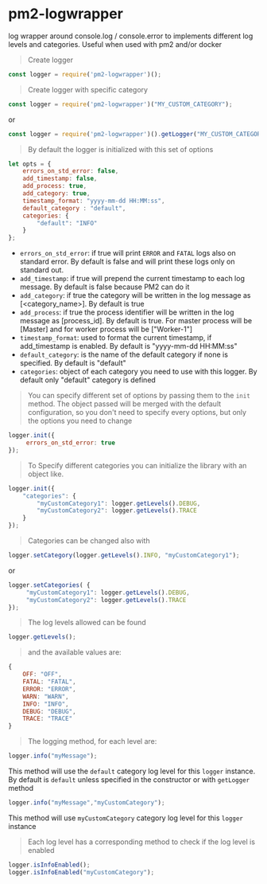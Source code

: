 # pm2-logwrapper
log wrapper around console.log / console.error to implements different log levels and categories.
Useful when used with pm2 and/or docker

> Create logger

```js
const logger = require('pm2-logwrapper')();
```

> Create logger with specific category

```js
const logger = require('pm2-logwrapper')("MY_CUSTOM_CATEGORY");
```
or
```js
const logger = require('pm2-logwrapper')().getLogger("MY_CUSTOM_CATEGORY");
```

> By default the logger is initialized with this set of options 

```js
let opts = {
    errors_on_std_error: false,
    add_timestamp: false,
    add_process: true,
    add_category: true,
    timestamp_format: "yyyy-mm-dd HH:MM:ss",
    default_category : "default",
    categories: {
        "default": "INFO"
    }
};
```

- `errors_on_std_error`: if true will print `ERROR` and `FATAL` logs also on standard error. By default is false and will print these logs only on standard out.
- `add_timestamp`: if true will prepend the current timestamp to each log message. By default is false because PM2 can do it
- `add_category`: if true the category will be written in the log message as [<category_name>]. By default is true
- `add_process`: if true the process identifier will be written in the log message as [process_id]. By default is true. For master process will be [Master] and for worker process will be ["Worker-1"]
- `timestamp_format`: used to format the current timestamp, if add_timestamp is enabled. By default is "yyyy-mm-dd HH:MM:ss"
- `default_category`: is the name of the default category if none is specified. By default is "default"
- `categories`: object of each category you need to use with this logger. By default only "default" category is defined


> You can specify different set of options by passing them to the `init` method. The object passed will be merged with the default configuration, so you don't need to specify every options, but only the options you need to change

```js
logger.init({
     errors_on_std_error: true
});
```

> To Specify different categories you can initialize the library with an object like. 

```js
logger.init({
    "categories": {
        "myCustomCategory1": logger.getLevels().DEBUG,
        "myCustomCategory2": logger.getLevels().TRACE
    }
});
```

> Categories can be changed also with 
```js
logger.setCategory(logger.getLevels().INFO, "myCustomCategory1");
```

or

```js
logger.setCategories( {
     "myCustomCategory1": logger.getLevels().DEBUG,
     "myCustomCategory2": logger.getLevels().TRACE
});
```

> The log levels allowed can be found
```js
logger.getLevels();
```
>and the available values are:
```js
{
    OFF: "OFF",
    FATAL: "FATAL",
    ERROR: "ERROR",
    WARN: "WARN",
    INFO: "INFO",
    DEBUG: "DEBUG",
    TRACE: "TRACE"
}
```

> The logging method, for each level are:
```js
logger.info("myMessage");
```
This method will use the `default` category log level for this `logger` instance. By default is `default` unless specified in the constructor or with `getLogger` method
```js
logger.info("myMessage","myCustomCategory");
```
This method will use `myCustomCategory` category log level for this `logger` instance

> Each log level has a corresponding method to check if the log level is enabled
```js
logger.isInfoEnabled();
logger.isInfoEnabled("myCustomCategory");
```